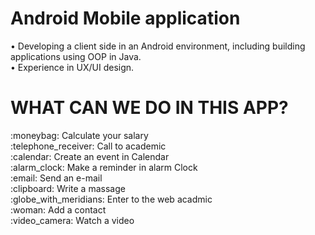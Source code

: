 <h1> Android Mobile application </h1>

• Developing a client side in an Android environment, including building applications using OOP in Java. <br>
• Experience in UX/UI design.

<h1>WHAT CAN WE DO IN THIS APP? </h1>
:moneybag: Calculate your salary <br>
:telephone_receiver: Call to academic <br>
:calendar: Create an event in Calendar <br>
:alarm_clock: Make a reminder in alarm Clock <br>
:email: Send an e-mail <br>
:clipboard:	Write a massage <br>
:globe_with_meridians: Enter to the web acadmic <br>
:woman:	Add a contact <br>
:video_camera: Watch a video

